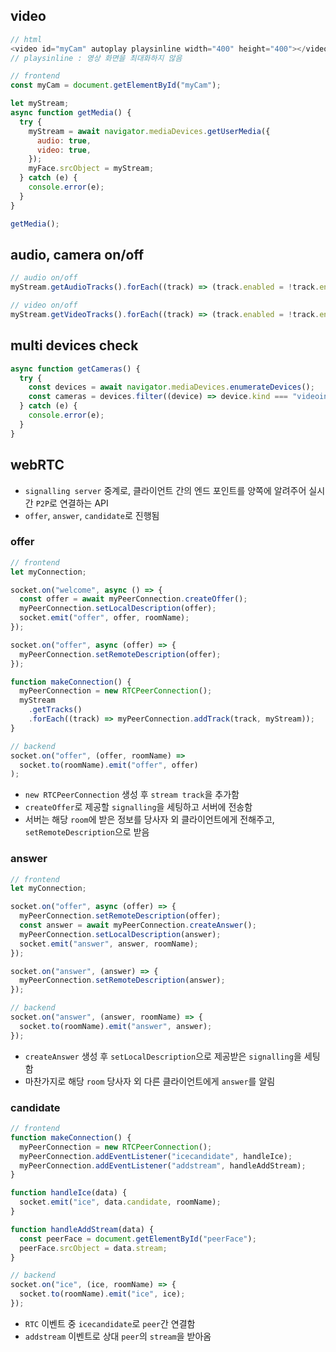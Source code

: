 ## video

```javascript
// html
<video id="myCam" autoplay playsinline width="400" height="400"></video>;
// playsinline : 영상 화면을 최대화하지 않음

// frontend
const myCam = document.getElementById("myCam");

let myStream;
async function getMedia() {
  try {
    myStream = await navigator.mediaDevices.getUserMedia({
      audio: true,
      video: true,
    });
    myFace.srcObject = myStream;
  } catch (e) {
    console.error(e);
  }
}

getMedia();
```

## audio, camera on/off

```javascript
// audio on/off
myStream.getAudioTracks().forEach((track) => (track.enabled = !track.enabled));

// video on/off
myStream.getVideoTracks().forEach((track) => (track.enabled = !track.enabled));
```

## multi devices check

```javascript
async function getCameras() {
  try {
    const devices = await navigator.mediaDevices.enumerateDevices();
    const cameras = devices.filter((device) => device.kind === "videoinput");
  } catch (e) {
    console.error(e);
  }
}
```

## webRTC

- `signalling server` 중계로, 클라이언트 간의 엔드 포인트를 양쪽에 알려주어 실시간 `P2P`로 연결하는 API
- `offer`, `answer`, `candidate`로 진행됨

### offer

```js
// frontend
let myConnection;

socket.on("welcome", async () => {
  const offer = await myPeerConnection.createOffer();
  myPeerConnection.setLocalDescription(offer);
  socket.emit("offer", offer, roomName);
});

socket.on("offer", async (offer) => {
  myPeerConnection.setRemoteDescription(offer);
});

function makeConnection() {
  myPeerConnection = new RTCPeerConnection();
  myStream
    .getTracks()
    .forEach((track) => myPeerConnection.addTrack(track, myStream));
}

// backend
socket.on("offer", (offer, roomName) =>
  socket.to(roomName).emit("offer", offer)
);
```

- `new RTCPeerConnection` 생성 후 `stream track`을 추가함
- `createOffer`로 제공할 `signalling`을 세팅하고 서버에 전송함
- 서버는 해당 `room`에 받은 정보를 당사자 외 클라이언트에게 전해주고, `setRemoteDescription`으로 받음

### answer

```js
// frontend
let myConnection;

socket.on("offer", async (offer) => {
  myPeerConnection.setRemoteDescription(offer);
  const answer = await myPeerConnection.createAnswer();
  myPeerConnection.setLocalDescription(answer);
  socket.emit("answer", answer, roomName);
});

socket.on("answer", (answer) => {
  myPeerConnection.setRemoteDescription(answer);
});

// backend
socket.on("answer", (answer, roomName) => {
  socket.to(roomName).emit("answer", answer);
});
```

- `createAnswer` 생성 후 `setLocalDescription`으로 제공받은 `signalling`을 세팅함
- 마찬가지로 해당 `room` 당사자 외 다른 클라이언트에게 `answer`를 알림

### candidate

```js
// frontend
function makeConnection() {
  myPeerConnection = new RTCPeerConnection();
  myPeerConnection.addEventListener("icecandidate", handleIce);
  myPeerConnection.addEventListener("addstream", handleAddStream);
}

function handleIce(data) {
  socket.emit("ice", data.candidate, roomName);
}

function handleAddStream(data) {
  const peerFace = document.getElementById("peerFace");
  peerFace.srcObject = data.stream;
}

// backend
socket.on("ice", (ice, roomName) => {
  socket.to(roomName).emit("ice", ice);
});
```

- `RTC` 이벤트 중 `icecandidate`로 `peer`간 연결함
- `addstream` 이벤트로 상대 `peer`의 `stream`을 받아옴
